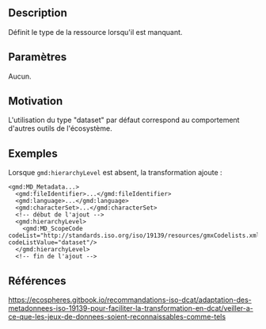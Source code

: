 ## Description

Définit le type de la ressource lorsqu'il est manquant.


## Paramètres

Aucun.


## Motivation

L'utilisation du type "dataset" par défaut correspond au comportement d'autres outils de l'écosystème.


## Exemples

Lorsque `gmd:hierarchyLevel` est absent, la transformation ajoute :

    <gmd:MD_Metadata...>
      <gmd:fileIdentifier>...</gmd:fileIdentifier>
      <gmd:language>...</gmd:language>
      <gmd:characterSet>...</gmd:characterSet>
      <!-- début de l'ajout -->
      <gmd:hierarchyLevel>
        <gmd:MD_ScopeCode codeList="http://standards.iso.org/iso/19139/resources/gmxCodelists.xml#MD_ScopeCode" codeListValue="dataset"/>
      </gmd:hierarchyLevel>
      <!-- fin de l'ajout -->


## Références

https://ecospheres.gitbook.io/recommandations-iso-dcat/adaptation-des-metadonnees-iso-19139-pour-faciliter-la-transformation-en-dcat/veiller-a-ce-que-les-jeux-de-donnees-soient-reconnaissables-comme-tels

